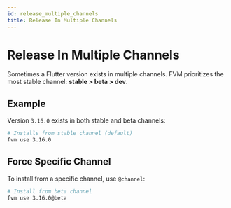 ```yaml
---
id: release_multiple_channels
title: Release In Multiple Channels
---
```


# Release In Multiple Channels

Sometimes a Flutter version exists in multiple channels. FVM prioritizes the most stable channel: **stable > beta > dev**.

## Example

Version `3.16.0` exists in both stable and beta channels:

```bash
# Installs from stable channel (default)
fvm use 3.16.0
```

## Force Specific Channel

To install from a specific channel, use `@channel`:

```bash
# Install from beta channel
fvm use 3.16.0@beta
```
